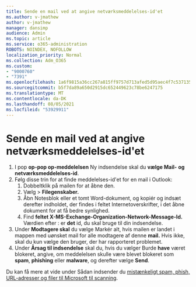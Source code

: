 ```yaml
---
title: Sende en mail ved at angive netværksmeddelelses-id'et
ms.author: v-jmathew
author: v-jmathew
manager: dansimp
audience: Admin
ms.topic: article
ms.service: o365-administration
ROBOTS: NOINDEX, NOFOLLOW
localization_priority: Normal
ms.collection: Adm_O365
ms.custom:
- "9000760"
- "7391"
ms.openlocfilehash: 1a6f9815a36cc267a815ff9757d713afed5d95aec4f7c537135c88cadf26cc51
ms.sourcegitcommit: b5f7da89a650d2915dc652449623c78be6247175
ms.translationtype: MT
ms.contentlocale: da-DK
ms.lasthandoff: 08/05/2021
ms.locfileid: "53929911"
---
```

# <a name="submit-an-email-message-by-providing-the-network-message-id"></a>Sende en mail ved at angive netværksmeddelelses-id'et

1. I pop **op-pop op-meddelelsen** Ny indsendelse skal du **vælge Mail-** **og netværksmeddelelses-id**.
2. Følg disse trin for at finde meddelelses-id'et for en mail i Outlook:
    1. Dobbeltklik på mailen for at åbne den.
    1. Vælg   >  **Filegenskaber.**
    1. Åbn Notesblok eller et tomt Word-dokument, og kopiér og  indsæt derefter indholdet, der findes i feltet Internetoverskrifter, i det åbne dokument for at få bedre synlighed.
    1. Find **feltet X-MS-Exchange-Organization-Network-Message-Id.** Værdien efter : er **det** id, du skal bruge til din indsendelse.
3. Under **Modtagere skal** du vælge Markér alt, hvis mailen er landet i mappen med uønsket mail for alle modtagere af denne **mail.** Hvis ikke, skal du kun vælge den bruger, der har rapporteret problemet.
4. Under **Årsag til indsendelse** skal du, hvis du vælger Burde **have** været blokeret, angive, om meddelelsen skulle være blevet blokeret som **spam**, **phishing** eller **malware**, og derefter vælge **Send**.

Du kan få mere at vide under Sådan indsender du [mistænkeligt spam, phish, URL-adresser og filer til Microsoft til scanning](https://go.microsoft.com/fwlink/?linkid=2101479).
